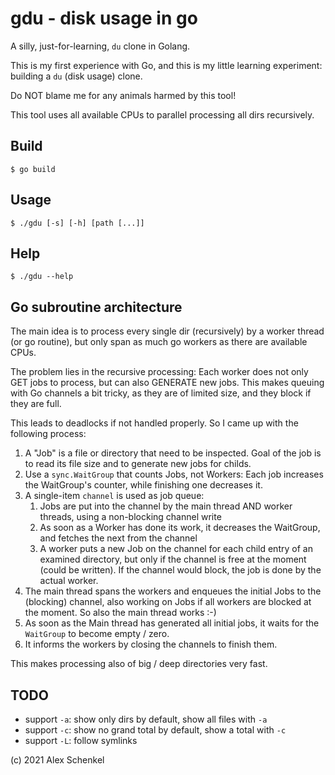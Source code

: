 # gdu - disk usage in go

A silly, just-for-learning, `du` clone in Golang.

This is my first experience with Go, and this is my little learning experiment:
building a `du` (disk usage) clone.

Do NOT blame me for any animals harmed by this tool!

This tool uses all available CPUs to parallel processing all dirs recursively.


## Build

```
$ go build
```

## Usage

```
$ ./gdu [-s] [-h] [path [...]]
```

## Help

```
$ ./gdu --help
```

## Go subroutine architecture

The main idea is to process every single dir (recursively) by a worker thread (or go routine), but only span as much go workers
as there are available CPUs.

The problem lies in the recursive processing: Each worker does not only GET jobs to process, but can also GENERATE new jobs.
This makes queuing with Go channels a bit tricky, as they are of limited size, and they block if they are full.

This leads to deadlocks if not handled properly. So I came up with the following process:

1. A "Job" is a file or directory that need to be inspected. Goal of the job is to read its file size and to generate
	new jobs for childs.
2. Use a `sync.WaitGroup` that counts Jobs, not Workers: Each job increases the WaitGroup's counter, while finishing one
	decreases it.
3. A single-item `channel` is used as job queue:
   1. Jobs are put into the channel by the main thread AND worker threads, using a non-blocking channel write
   2. As soon as a Worker has done its work, it decreases the WaitGroup, and fetches the next from the channel
   3. A worker puts a new Job on the channel for each child entry of an examined directory, but only if the
		channel is free at the moment (could be written). If the channel would block, the job is done by the actual worker.
4. The main thread spans the workers and enqueues the initial Jobs to the (blocking) channel, also working on Jobs if all workers
	are blocked at the moment. So also the main thread works :-)
5. As soon as the Main thread has generated all initial jobs, it waits for the `WaitGroup` to become empty / zero.
6. It informs the workers by closing the channels to finish them.

This makes processing also of big / deep directories very fast.

## TODO

* support `-a`: show only dirs by default, show all files with `-a`
* support `-c`: show no grand total by default, show a total with `-c`
* support `-L`: follow symlinks



(c) 2021 Alex Schenkel